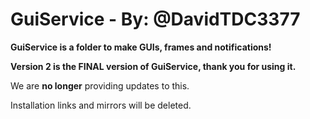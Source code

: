 # GuiService - By: @DavidTDC3377

**GuiService is a folder to make GUIs, frames and notifications!**



**Version 2 is the FINAL version of GuiService, thank you for using it.**

We are **no longer** providing updates to this.

Installation links and mirrors will be deleted.


